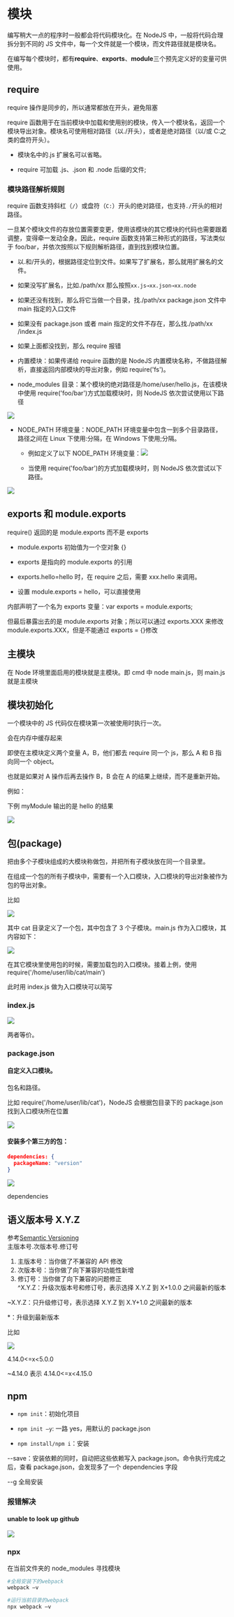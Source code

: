 # 模块

编写稍大一点的程序时一般都会将代码模块化。在 NodeJS 中，一般将代码合理拆分到不同的 JS 文件中，每一个文件就是一个模块，而文件路径就是模块名。

在编写每个模块时，都有**require**、**exports**、**module**三个预先定义好的变量可供使用。

## require

require 操作是同步的，所以通常都放在开头，避免阻塞

require 函数用于在当前模块中加载和使用别的模块，传入一个模块名，返回一个模块导出对象。模块名可使用相对路径（以./开头），或者是绝对路径（以/或 C:之类的盘符开头）。

- 模块名中的.js 扩展名可以省略。

- require 可加载 .js、.json 和 .node 后缀的文件;

### 模块路径解析规则

require 函数支持斜杠（`/`）或盘符（`C:`）开头的绝对路径，也支持`./`开头的相对路径。

一旦某个模块文件的存放位置需要变更，使用该模块的其它模块的代码也需要跟着调整，变得牵一发动全身。因此，require 函数支持第三种形式的路径，写法类似于 foo/bar，并依次按照以下规则解析路径，直到找到模块位置。

- 以.和/开头的，根据路径定位到文件。如果写了扩展名，那么就用扩展名的文件。

- 如果没写扩展名，比如./path/xx 那么按照`xx.js→xx.json→xx.node`

- 如果还没有找到，那么将它当做一个目录，找./path/xx
  package.json 文件中 main 指定的入口文件

- 如果没有 package.json 或者 main 指定的文件不存在，那么找./path/xx /index.js

- 如果上面都没找到，那么 require 报错

- 内置模块：如果传递给 require 函数的是 NodeJS 内置模块名称，不做路径解析，直接返回内部模块的导出对象，例如 require('fs')。

- node_modules 目录：某个模块的绝对路径是/home/user/hello.js，在该模块中使用 require('foo/bar')方式加载模块时，则 NodeJS 依次尝试使用以下路径

![](../images/5e650514891f3f90d015ca9dff9ae612.png)

- NODE_PATH 环境变量：NODE_PATH 环境变量中包含一到多个目录路径，路径之间在 Linux 下使用:分隔，在 Windows 下使用;分隔。

  - 例如定义了以下 NODE_PATH 环境变量：![](../images/ba3233cd5fe5a129383e279a755e4c0a.png)

  - 当使用 require('foo/bar')的方式加载模块时，则 NodeJS 依次尝试以下路径。

![](../images/a78c55a87daf9ca5e2e5aea87246f7a1.png)

## exports 和 module.exports

require() 返回的是 module.exports 而不是 exports

- module.exports 初始值为一个空对象 {}

- exports 是指向的 module.exports 的引用

- exports.hello=hello 时，在 require 之后，需要 xxx.hello 来调用。

- 设置 module.exports = hello，可以直接使用

内部声明了一个名为 exports 变量：var exports = module.exports;

但最后暴露出去的是 module.exports 对象；所以可以通过 exports.XXX 来修改 module.exports.XXX，但是不能通过 exports
= {}修改

## 主模块

在 Node 环境里面启用的模块就是主模块。即 cmd 中 node main.js，则 main.js 就是主模块

## 模块初始化

一个模块中的 JS 代码仅在模块第一次被使用时执行一次。

会在内存中缓存起来

即使在主模块定义两个变量 A，B，他们都去 require 同一个 js，那么 A 和 B 指向同一个 object。

也就是如果对 A 操作后再去操作 B，B 会在 A 的结果上继续，而不是重新开始。

例如：

下例 myModule 输出的是 hello 的结果

![](../images/55219959e74e1ffbdc66a7a9945a19f5.png)

## 包(package)

把由多个子模块组成的大模块称做包，并把所有子模块放在同一个目录里。

在组成一个包的所有子模块中，需要有一个入口模块，入口模块的导出对象被作为包的导出对象。

比如

![](../images/8bf4d8253fb3688725dd7f49a95812a8.png)

其中 cat 目录定义了一个包，其中包含了 3 个子模块。main.js 作为入口模块，其内容如下：

![](../images/ee38689bcfecdaecb775c64300c630a3.png)

在其它模块里使用包的时候，需要加载包的入口模块。接着上例，使用 require('/home/user/lib/cat/main')

此时用 index.js 做为入口模块可以简写

### index.js

![](../images/e75a1afb13b3ca9e1b7a38b4668bd00c.png)

两者等价。

### package.json

#### 自定义入口模块。

包名和路径。

比如 require('/home/user/lib/cat')，NodeJS 会根据包目录下的 package.json 找到入口模块所在位置

![](../images/4c0881f93dfbc92ca5d81d9ba5269f54.png)

#### 安装多个第三方的包：

```json
dependencies: {
  packageName: "version"
}
```

![](../images/a0009f85dfeb7940dfbc61d667f1eae9.png)

dependencies

## 语义版本号 X.Y.Z

参考[Semantic Versioning](https://semver.org/)  
主版本号.次版本号.修订号

1. 主版本号：当你做了不兼容的 API 修改
2. 次版本号：当你做了向下兼容的功能性新增
3. 修订号：当你做了向下兼容的问题修正  
   \^X.Y.Z：升级次版本号和修订号，表示选择 X.Y.Z 到 X+1.0.0 之间最新的版本

\~X.Y.Z：只升级修订号，表示选择 X.Y.Z 到 X.Y+1.0 之间最新的版本

\*：升级到最新版本

比如

![](../images/b7d260fb20dee991f5cbf1fc451e2320.png)

4.14.0\<=x\<5.0.0

\~4.14.0 表示 4.14.0\<=x\<4.15.0

## npm

- `npm init`：初始化项目
- `npm init –y`: 一路 yes，用默认的 package.json

- `npm install/npm i`：安装

\--save：安装依赖的同时，自动把这些依赖写入 package.json。命令执行完成之后，查看
package.json，会发现多了一个 dependencies 字段

\--g 全局安装

### 报错解决

#### unable to look up github

![](../images/1e6855a0b5f2ed3495c7de42c80efe83.png)

### npx

在当前文件夹的 node_modules 寻找模块

```bash
#全局安装下的webpack
webpack –v
```

```bash
#运行当前目录的webpack
npx webpack –v
```
